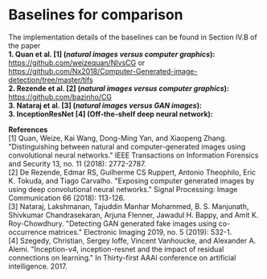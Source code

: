 # Baselines for comparison
The implementation details of the baselines can be found in Section IV.B of the paper </br>
**1. Quan et al. [1] (_natural images versus computer graphics_):** </br>
https://github.com/weizequan/NIvsCG or https://github.com/Nx2018/Computer-Generated-image-detection/tree/master/tifs </br>
**2. Rezende et al. [2] (_natural images versus computer graphics_):** </br>
https://github.com/bazinho/CG </br>
**3. Nataraj et al. [3] (_natural images versus GAN images_):** </br> 
**3. InceptionResNet [4] (Off-the-shelf deep neural network):** </br> 

**References** </br>
[1] Quan, Weize, Kai Wang, Dong-Ming Yan, and Xiaopeng Zhang. "Distinguishing between natural and computer-generated images using convolutional neural networks." IEEE Transactions on Information Forensics and Security 13, no. 11 (2018): 2772-2787. </br>
[2] De Rezende, Edmar RS, Guilherme CS Ruppert, Antonio Theophilo, Eric K. Tokuda, and Tiago Carvalho. "Exposing computer generated images by using deep convolutional neural networks." Signal Processing: Image Communication 66 (2018): 113-126. </br>
[3] Nataraj, Lakshmanan, Tajuddin Manhar Mohammed, B. S. Manjunath, Shivkumar Chandrasekaran, Arjuna Flenner, Jawadul H. Bappy, and Amit K. Roy-Chowdhury. "Detecting GAN generated fake images using co-occurrence matrices." Electronic Imaging 2019, no. 5 (2019): 532-1. </br>
[4] Szegedy, Christian, Sergey Ioffe, Vincent Vanhoucke, and Alexander A. Alemi. "Inception-v4, inception-resnet and the impact of residual connections on learning." In Thirty-first AAAI conference on artificial intelligence. 2017. </br>
